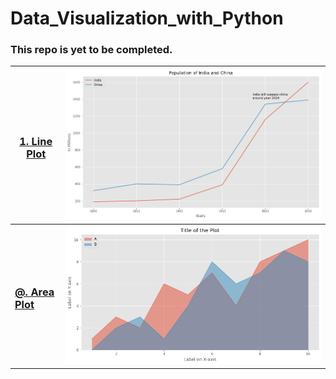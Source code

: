 # Data_Visualization_with_Python

### This repo is yet to be completed.

| <h3><a href="https://github.com/Tarun-Kamboj/Data_Visualization_with_Python/tree/master/Line%20Plot">1. Line Plot</a></h3> | <img src="Line%20Plot/img.png"> |
|---|---|
| <h3><a href="https://github.com/Tarun-Kamboj/Data_Visualization_with_Python/tree/master/Area%20Plot">@. Area Plot</a></h3> | <img src="Area%20Plot/img.png"> |